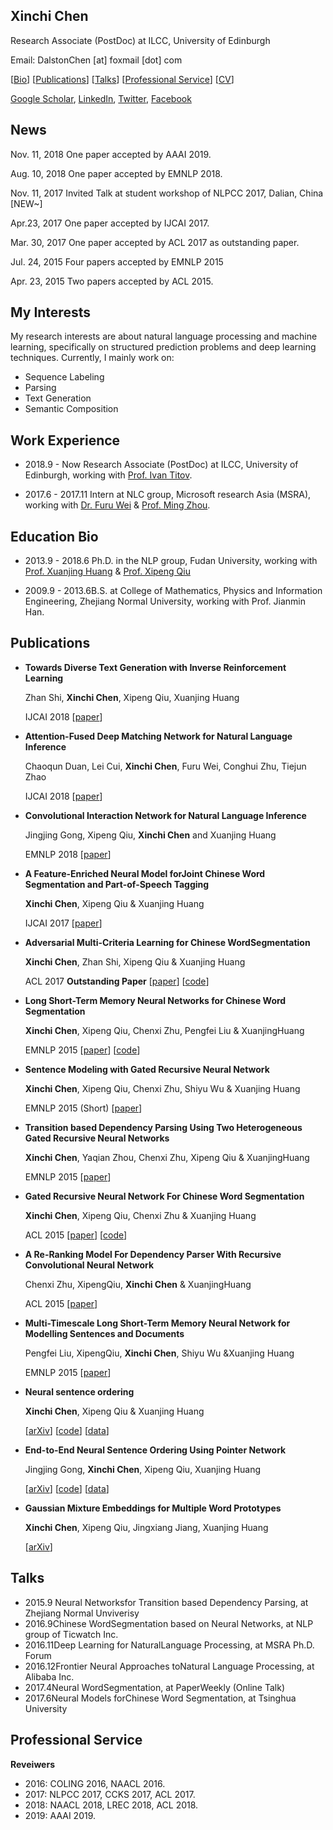 ## Xinchi Chen

Research Associate (PostDoc) at ILCC, University of Edinburgh

Email: DalstonChen [at] foxmail [dot] com

[[Bio](#short-bio)]&nbsp;[[Publications](#publications)]&nbsp;[[Talks](#talks)]&nbsp;[[Professional Service](#professional-service)]&nbsp;[[CV](xinchi_cv.pdf)]

[Google Scholar](https://scholar.google.com/citations?user=fPLNGx4AAAAJ&hl=zh-CN), [LinkedIn](https://www.linkedin.com/in/xinchi-chen-b1997bb1/), [Twitter](https://twitter.com/dalstonchen), [Facebook](https://www.facebook.com/dalston.chen)

## News

Nov. 11, 2018 One paper accepted by AAAI 2019.

Aug. 10, 2018 One paper accepted by EMNLP 2018.

Nov. 11, 2017	Invited Talk at student workshop of NLPCC 2017, Dalian, China [NEW~]

Apr.23, 2017		One paper accepted by IJCAI 2017.

Mar. 30, 2017	One paper accepted by ACL 2017 as outstanding paper.

Jul. 24, 2015		Four papers accepted by EMNLP 2015 

Apr. 23, 2015	Two papers accepted by ACL 2015.



## My Interests

My research interests are about natural language processing and machine learning, specifically on structured prediction problems and deep learning techniques. Currently, I mainly work on:

- Sequence Labeling
- Parsing
- Text Generation
- Semantic Composition

## Work Experience

- 2018.9 - Now Research Associate (PostDoc) at ILCC, University of Edinburgh, working with [Prof. Ivan Titov](http://ivan-titov.org/).

- 2017.6 - 2017.11 Intern at NLC group, Microsoft research Asia (MSRA), working with [Dr. Furu Wei](http://mindio.net/) & [Prof. Ming Zhou](https://www.microsoft.com/en-us/research/people/mingzhou/).

## Education Bio

- 2013.9 - 2018.6		Ph.D. in the NLP group, Fudan University, working with [Prof. Xuanjing Huang](http://nlp.fudan.edu.cn/xjhuang/) & [Prof. Xipeng Qiu](http://nlp.fudan.edu.cn/xpqiu/en.html)

- 2009.9 - 2013.6B.S. at College of Mathematics, Physics and Information Engineering, Zhejiang Normal University, working with Prof. Jianmin Han.

## Publications

- **Towards Diverse Text Generation with Inverse Reinforcement Learning**

  Zhan Shi, **Xinchi Chen**, Xipeng Qiu, Xuanjing Huang
  
  IJCAI 2018&nbsp;[[paper](https://www.ijcai.org/proceedings/2018/0606.pdf)]
  
- **Attention-Fused Deep Matching Network for Natural Language Inference**

  Chaoqun Duan, Lei Cui, **Xinchi Chen**, Furu Wei, Conghui Zhu, Tiejun Zhao
  
  IJCAI 2018&nbsp;[[paper](https://www.ijcai.org/proceedings/2018/0561.pdf)]
  
- **Convolutional Interaction Network for Natural Language Inference**

  Jingjing Gong, Xipeng Qiu, **Xinchi Chen** and Xuanjing Huang
  
  EMNLP 2018&nbsp;[[paper](http://aclweb.org/anthology/D18-1186)] 
  
- **A Feature-Enriched Neural Model forJoint Chinese Word Segmentation and Part-of-Speech Tagging**

  **Xinchi Chen**, Xipeng Qiu & Xuanjing Huang 

  IJCAI 2017&nbsp;[[paper](https://www.ijcai.org/proceedings/2017/0553.pdf)]

- **Adversarial Multi-Criteria Learning for Chinese WordSegmentation**

  **Xinchi Chen**, Zhan Shi, Xipeng Qiu & Xuanjing Huang 

  ACL 2017 **Outstanding Paper**&nbsp;[[paper](http://www.aclweb.org/anthology/P17-1110)]&nbsp;[[code](https://github.com/FudanNLP/adversarial-multi-criteria-learning-for-CWS)]

- **Long Short-Term Memory Neural Networks for Chinese Word Segmentation**

  **Xinchi Chen**, Xipeng Qiu, Chenxi Zhu, Pengfei Liu & XuanjingHuang 

  EMNLP 2015&nbsp;[[paper](https://aclanthology.info/pdf/D/D15/D15-1141.pdf)]&nbsp;[[code](https://github.com/FudanNLP/CWS_LSTM)]

- **Sentence Modeling with Gated Recursive Neural Network**

  **Xinchi Chen**, Xipeng Qiu, Chenxi Zhu, Shiyu Wu & Xuanjing Huang

  EMNLP 2015 (Short)&nbsp;[[paper](http://www.aclweb.org/anthology/D15-1092)]

- **Transition based Dependency Parsing Using Two Heterogeneous Gated Recursive Neural Networks**

  **Xinchi Chen**, Yaqian Zhou, Chenxi Zhu, Xipeng Qiu & XuanjingHuang

  EMNLP 2015&nbsp;[[paper](http://www.aclweb.org/anthology/D15-1215)]

- **Gated Recursive Neural Network For Chinese Word Segmentation**

  **Xinchi Chen**, Xipeng Qiu, Chenxi Zhu & Xuanjing Huang

  ACL 2015&nbsp;[[paper](http://www.aclweb.org/anthology/P15-1168)]&nbsp;[[code](https://github.com/FudanNLP/CWS_GatedRNN)]

- **A Re-Ranking Model For Dependency Parser With Recursive Convolutional Neural Network**

  Chenxi Zhu, XipengQiu, **Xinchi Chen** & XuanjingHuang

  ACL 2015&nbsp;[[paper](http://www.aclweb.org/anthology/P15-1112)]

- **Multi-Timescale Long Short-Term Memory Neural Network for Modelling Sentences and Documents**

  Pengfei Liu, XipengQiu, **Xinchi Chen**, Shiyu Wu &Xuanjing Huang

  EMNLP 2015&nbsp;[[paper](https://www.aclweb.org/anthology/D/D15/D15-1280.pdf)]

- **Neural sentence ordering**

  **Xinchi Chen**, Xipeng Qiu & Xuanjing Huang

  [[arXiv](https://arxiv.org/pdf/1607.06952.pdf)]&nbsp;[[code](https://github.com/FudanNLP/NeuralSentenceOrdering)]&nbsp;[[data](https://drive.google.com/drive/folders/0B-mnK8kniGAiNVB6WTQ4bmdyamc)]

- **End-to-End Neural Sentence Ordering Using Pointer Network**

  Jingjing Gong, **Xinchi Chen**, Xipeng Qiu, Xuanjing Huang

  [[arXiv](https://arxiv.org/pdf/1611.04953.pdf)]&nbsp;[[code](https://github.com/JerrikEph/SentenceOrdering_PTR)]&nbsp;[[data](https://drive.google.com/drive/folders/0B-mnK8kniGAiNVB6WTQ4bmdyamc)]

- **Gaussian Mixture Embeddings for Multiple Word Prototypes**

  **Xinchi Chen**, Xipeng Qiu, Jingxiang Jiang, Xuanjing Huang

  [[arXiv](https://arxiv.org/pdf/1511.06246.pdf)]

## Talks

- 2015.9	Neural Networksfor Transition based Dependency Parsing, at Zhejiang Normal Unviverisy
- 2016.9Chinese WordSegmentation based on Neural Networks, at NLP group of Ticwatch Inc.
- 2016.11Deep Learning for NaturalLanguage Processing, at MSRA Ph.D. Forum
- 2016.12Frontier Neural Approaches toNatural Language Processing, at Alibaba Inc.
- 2017.4Neural WordSegmentation, at PaperWeekly (Online Talk)
- 2017.6Neural Models forChinese Word Segmentation, at Tsinghua University

## Professional Service

**Reveiwers**

- 2016: COLING 2016, NAACL 2016.
- 2017: NLPCC 2017, CCKS 2017, ACL 2017.
- 2018: NAACL 2018, LREC 2018, ACL 2018.
- 2019: AAAI 2019.

